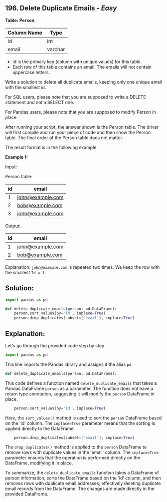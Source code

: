 ## 196. Delete Duplicate Emails - *Easy*

**Table: Person**

| Column Name | Type    |
|-------------|---------|
| id          | int     |
| email       | varchar |

* id is the primary key (column with unique values) for this table.
* Each row of this table contains an email. The emails will not contain uppercase letters.

Write a solution to delete all duplicate emails, keeping only one unique email with the smallest id.

For SQL users, please note that you are supposed to write a DELETE statement and not a SELECT one.

For Pandas users, please note that you are supposed to modify Person in place.

After running your script, the answer shown is the Person table. The driver will first compile and run your piece of code and then show the Person table. The final order of the Person table does not matter.

The result format is in the following example.

**Example 1:**

Input: 

Person table:

| id | email            |
|----|------------------|
| 1  | john@example.com |
| 2  | bob@example.com  |
| 3  | john@example.com |

Output: 

| id | email            |
|----|------------------|
| 1  | john@example.com |
| 2  | bob@example.com  |

Explanation: `john@example.com` is repeated two times. We keep the row with the smallest `Id = 1`.

## **Solution:**

```python
import pandas as pd

def delete_duplicate_emails(person: pd.DataFrame):
    person.sort_values(by='id', inplace=True)
    person.drop_duplicates(subset=['email'], inplace=True)
```

## Explanation:

Let's go through the provided code step by step:

```python
import pandas as pd
```
This line imports the Pandas library and assigns it the alias `pd`.

```python
def delete_duplicate_emails(person: pd.DataFrame):
```
This code defines a function named `delete_duplicate_emails` that takes a Pandas DataFrame `person` as a parameter. The function does not have a return type annotation, suggesting it will modify the `person` DataFrame in place.

```python
    person.sort_values(by='id', inplace=True)
```
Here, the `sort_values()` method is used to sort the `person` DataFrame based on the 'id' column. The `inplace=True` parameter means that the sorting is applied directly to the DataFrame.

```python
    person.drop_duplicates(subset=['email'], inplace=True)
```
The `drop_duplicates()` method is applied to the `person` DataFrame to remove rows with duplicate values in the 'email' column. The `inplace=True` parameter ensures that the operation is performed directly on the DataFrame, modifying it in place.

To summarize, the `delete_duplicate_emails` function takes a DataFrame of person information, sorts the DataFrame based on the 'id' column, and then removes rows with duplicate email addresses, effectively deleting duplicate email records from the DataFrame. The changes are made directly in the provided DataFrame.